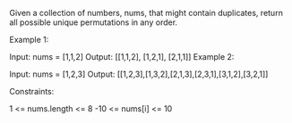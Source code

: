 Given a collection of numbers, nums, that might contain duplicates, return all possible unique permutations in any order.

Example 1:

Input: nums = [1,1,2]
Output:
[[1,1,2],
[1,2,1],
[2,1,1]]
Example 2:

Input: nums = [1,2,3]
Output: [[1,2,3],[1,3,2],[2,1,3],[2,3,1],[3,1,2],[3,2,1]]

Constraints:

1 <= nums.length <= 8
-10 <= nums[i] <= 10
